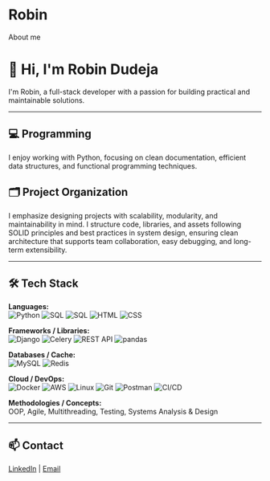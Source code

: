 # Robin
About me
# 👋 Hi, I'm Robin Dudeja

I'm Robin, a full-stack developer with a passion for building practical and maintainable solutions.

---

## 💻 Programming
I enjoy working with Python, focusing on clean documentation, efficient data structures, and functional programming techniques.

## 🗂 Project Organization
I emphasize designing projects with scalability, modularity, and maintainability in mind. I structure code, libraries, and assets following SOLID principles and best practices in system design, ensuring clean architecture that supports team collaboration, easy debugging, and long-term extensibility.


---

## 🛠 Tech Stack

**Languages:**  
![Python](https://img.shields.io/badge/-Python-333?style=flat-square&logo=python)       ![SQL](https://img.shields.io/badge/-SQL-333?style=flat-square&logo=sql)   ![SQL](https://img.shields.io/badge/-SQL-333?style=flat-square&logo=sql)  ![HTML](https://img.shields.io/badge/-HTML-333?style=flat-square&logo=html5)  ![CSS](https://img.shields.io/badge/-CSS-333?style=flat-square&logo=css3)  

**Frameworks / Libraries:**  
![Django](https://img.shields.io/badge/-Django-333?style=flat-square&logo=django)  ![Celery](https://img.shields.io/badge/-Celery-333?style=flat-square)  ![REST API](https://img.shields.io/badge/-REST_API-333?style=flat-square)  ![pandas](https://img.shields.io/badge/-pandas-333?style=flat-square&logo=pandas)  

**Databases / Cache:**  
![MySQL](https://img.shields.io/badge/-MySQL-333?style=flat-square&logo=mysql)  ![Redis](https://img.shields.io/badge/-Redis-333?style=flat-square&logo=redis)  

**Cloud / DevOps:**  
![Docker](https://img.shields.io/badge/-Docker-333?style=flat-square&logo=docker)  ![AWS](https://img.shields.io/badge/-AWS-333?style=flat-square&logo=amazon-aws)  ![Linux](https://img.shields.io/badge/-Linux-333?style=flat-square&logo=linux) ![Git](https://img.shields.io/badge/-Git-333?style=flat-square&logo=git)   ![Postman](https://img.shields.io/badge/Postman-333?style=flat-square&logo=postman)  ![CI/CD](https://img.shields.io/badge/-CI/CD-333?style=flat-square)  

**Methodologies / Concepts:**  
OOP, Agile, Multithreading, Testing, Systems Analysis & Design


---

## 📫 Contact
[LinkedIn](https://www.linkedin.com/in/robin-dudeja/) | [Email](mailto:dudejar1@udayton.edu)
